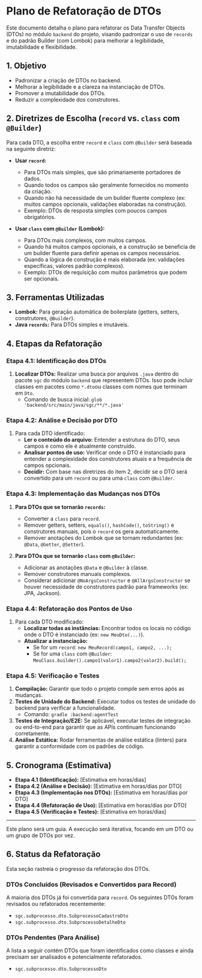 # Plano de Refatoração de DTOs

Este documento detalha o plano para refatorar os Data Transfer Objects (DTOs) no módulo `backend` do projeto, visando padronizar o uso de `records` e do padrão Builder (com Lombok) para melhorar a legibilidade, imutabilidade e flexibilidade.

## 1. Objetivo

*   Padronizar a criação de DTOs no backend.
*   Melhorar a legibilidade e a clareza na instanciação de DTOs.
*   Promover a imutabilidade dos DTOs.
*   Reduzir a complexidade dos construtores.

## 2. Diretrizes de Escolha (`record` vs. `class` com `@Builder`)

Para cada DTO, a escolha entre `record` e `class` com `@Builder` será baseada na seguinte diretriz:

*   **Usar `record`:**
    *   Para DTOs mais simples, que são primariamente portadores de dados.
    *   Quando todos os campos são geralmente fornecidos no momento da criação.
    *   Quando não há necessidade de um builder fluente complexo (ex: muitos campos opcionais, validações elaboradas na construção).
    *   Exemplo: DTOs de resposta simples com poucos campos obrigatórios.

*   **Usar `class` com `@Builder` (Lombok):**
    *   Para DTOs mais complexos, com muitos campos.
    *   Quando há muitos campos opcionais, e a construção se beneficia de um builder fluente para definir apenas os campos necessários.
    *   Quando a lógica de construção é mais elaborada (ex: validações específicas, valores padrão complexos).
    *   Exemplo: DTOs de requisição com muitos parâmetros que podem ser opcionais.

## 3. Ferramentas Utilizadas

*   **Lombok:** Para geração automática de boilerplate (getters, setters, construtores, `@Builder`).
*   **Java `records`:** Para DTOs simples e imutáveis.

## 4. Etapas da Refatoração

### Etapa 4.1: Identificação dos DTOs

1.  **Localizar DTOs:** Realizar uma busca por arquivos `.java` dentro do pacote `sgc` do módulo `backend` que representem DTOs. Isso pode incluir classes em pacotes como `*.dto`ou classes com nomes que terminam em `Dto`.
    *   Comando de busca inicial: `glob 'backend/src/main/java/sgc/**/*.java'`

### Etapa 4.2: Análise e Decisão por DTO

1.  Para cada DTO identificado:
    *   **Ler o conteúdo do arquivo:** Entender a estrutura do DTO, seus campos e como ele é atualmente construído.
    *   **Analisar pontos de uso:** Verificar onde o DTO é instanciado para entender a complexidade dos construtores atuais e a frequência de campos opcionais.
    *   **Decidir:** Com base nas diretrizes do item 2, decidir se o DTO será convertido para um `record` ou para uma `class` com `@Builder`.

### Etapa 4.3: Implementação das Mudanças nos DTOs

1.  **Para DTOs que se tornarão `records`:**
    *   Converter a `class` para `record`.
    *   Remover getters, setters, `equals()`, `hashCode()`, `toString()` e construtores manuais, pois o `record` os gera automaticamente.
    *   Remover anotações do Lombok que se tornam redundantes (ex: `@Data`, `@Getter`, `@Setter`).

2.  **Para DTOs que se tornarão `class` com `@Builder`:**
    *   Adicionar as anotações `@Data` e `@Builder` à classe.
    *   Remover construtores manuais complexos.
    *   Considerar adicionar `@NoArgsConstructor` e `@AllArgsConstructor` se houver necessidade de construtores padrão para frameworks (ex: JPA, Jackson).

### Etapa 4.4: Refatoração dos Pontos de Uso

1.  Para cada DTO modificado:
    *   **Localizar todas as instâncias:** Encontrar todos os locais no código onde o DTO é instanciado (ex: `new MeuDto(...)`).
    *   **Atualizar a instanciação:**
        *   Se for um `record`: `new MeuRecord(campo1, campo2, ...);`
        *   Se for uma `class` com `@Builder`: `MeuClass.builder().campo1(valor1).campo2(valor2).build();`

### Etapa 4.5: Verificação e Testes

1.  **Compilação:** Garantir que todo o projeto compile sem erros após as mudanças.
2.  **Testes de Unidade do Backend:** Executar todos os testes de unidade do backend para verificar a funcionalidade.
    *   Comando: `gradle :backend:agentTest`
3.  **Testes de Integração/E2E:** Se aplicável, executar testes de integração ou end-to-end para garantir que as APIs continuam funcionando corretamente.
4.  **Análise Estática:** Rodar ferramentas de análise estática (linters) para garantir a conformidade com os padrões de código.

## 5. Cronograma (Estimativa)

*   **Etapa 4.1 (Identificação):** [Estimativa em horas/dias]
*   **Etapa 4.2 (Análise e Decisão):** [Estimativa em horas/dias por DTO]
*   **Etapa 4.3 (Implementação nos DTOs):** [Estimativa em horas/dias por DTO]
*   **Etapa 4.4 (Refatoração de Uso):** [Estimativa em horas/dias por DTO]
*   **Etapa 4.5 (Verificação e Testes):** [Estimativa em horas/dias]

---

Este plano será um guia. A execução será iterativa, focando em um DTO ou um grupo de DTOs por vez.

## 6. Status da Refatoração

Esta seção rastreia o progresso da refatoração dos DTOs.

### DTOs Concluídos (Revisados e Convertidos para Record)

A maioria dos DTOs já foi convertida para `record`. Os seguintes DTOs foram revisados ou refatorados recentemente:

*   `sgc.subprocesso.dto.SubprocessoCadastroDto`
*   `sgc.subprocesso.dto.SubprocessoDetalheDto`

### DTOs Pendentes (Para Análise)

A lista a seguir contém DTOs que foram identificados como classes e ainda precisam ser analisados e potencialmente refatorados.

*   `sgc.subprocesso.dto.SubprocessoDto`